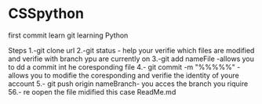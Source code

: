 # CSSpython
first commit
learn git 
learning Python

Steps
1.-git clone url
2.-git status - help your verifie which files are modified and verifie with branch ypu are currently on
3.-git add nameFile -allows you to dd a commit int he coresponding file
4.- git commit -m "%%%%%" - allows you to modifie the coresponding and verifie the identity of youre account
5.- git push origin nameBranch- you acces the branch you riquire
56.- re oopen the file midified this case ReadMe.md
